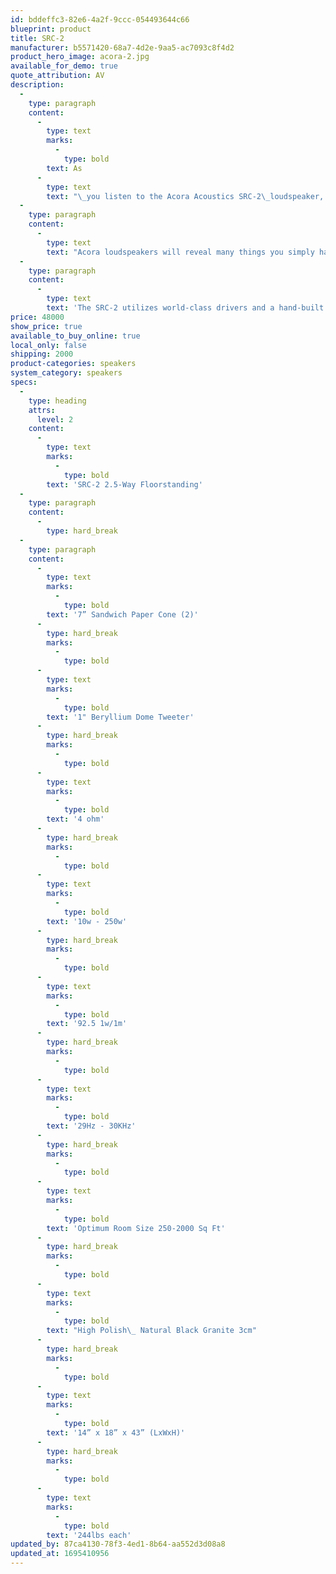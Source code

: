 ```yaml
---
id: bddeffc3-82e6-4a2f-9ccc-054493644c66
blueprint: product
title: SRC-2
manufacturer: b5571420-68a7-4d2e-9aa5-ac7093c8f4d2
product_hero_image: acora-2.jpg
available_for_demo: true
quote_attribution: AV
description:
  -
    type: paragraph
    content:
      -
        type: text
        marks:
          -
            type: bold
        text: As
      -
        type: text
        text: "\_you listen to the Acora Acoustics SRC-2\_loudspeaker, you will hear immersive space\_and imaging. You will hear deep, authoritative\_yet articulate bass. You will hear fine detail and depth.\_"
  -
    type: paragraph
    content:
      -
        type: text
        text: "Acora loudspeakers will reveal many things you simply haven’t heard before.\_What you won’t hear is the enclosure. Acora Acoustics loudspeakers are constructed using handcrafted, specially treated, natural granite enclosures. The rigidity of granite far exceeds that of traditional particle board or wood enclosures. One of the benefits of this is, as the SRC-2’s drivers move to push air / create sound, the enclosure isn’t absorbing this energy, dulling or smearing the sound. Another benefit of the Acora enclosure is that it does not need internal bracing to “stiffen” the enclosure. This means that internal cross bracing is not required. No internal bracing means no additional reflections inside the enclosure that will vibrate the low frequency drivers."
  -
    type: paragraph
    content:
      -
        type: text
        text: 'The SRC-2 utilizes world-class drivers and a hand-built crossover network, however the real secret to the Acora Sound, is that you only hear these, not the enclosure.'
price: 48000
show_price: true
available_to_buy_online: true
local_only: false
shipping: 2000
product-categories: speakers
system_category: speakers
specs:
  -
    type: heading
    attrs:
      level: 2
    content:
      -
        type: text
        marks:
          -
            type: bold
        text: 'SRC-2 2.5-Way Floorstanding'
  -
    type: paragraph
    content:
      -
        type: hard_break
  -
    type: paragraph
    content:
      -
        type: text
        marks:
          -
            type: bold
        text: '7” Sandwich Paper Cone (2)'
      -
        type: hard_break
        marks:
          -
            type: bold
      -
        type: text
        marks:
          -
            type: bold
        text: '1" Beryllium Dome Tweeter'
      -
        type: hard_break
        marks:
          -
            type: bold
      -
        type: text
        marks:
          -
            type: bold
        text: '4 ohm'
      -
        type: hard_break
        marks:
          -
            type: bold
      -
        type: text
        marks:
          -
            type: bold
        text: '10w - 250w'
      -
        type: hard_break
        marks:
          -
            type: bold
      -
        type: text
        marks:
          -
            type: bold
        text: '92.5 1w/1m'
      -
        type: hard_break
        marks:
          -
            type: bold
      -
        type: text
        marks:
          -
            type: bold
        text: '29Hz - 30KHz'
      -
        type: hard_break
        marks:
          -
            type: bold
      -
        type: text
        marks:
          -
            type: bold
        text: 'Optimum Room Size 250-2000 Sq Ft'
      -
        type: hard_break
        marks:
          -
            type: bold
      -
        type: text
        marks:
          -
            type: bold
        text: "High Polish\_ Natural Black Granite 3cm"
      -
        type: hard_break
        marks:
          -
            type: bold
      -
        type: text
        marks:
          -
            type: bold
        text: '14” x 18” x 43” (LxWxH)'
      -
        type: hard_break
        marks:
          -
            type: bold
      -
        type: text
        marks:
          -
            type: bold
        text: '244lbs each'
updated_by: 87ca4130-78f3-4ed1-8b64-aa552d3d08a8
updated_at: 1695410956
---
```

